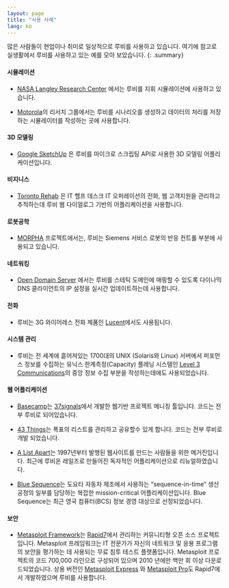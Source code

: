 ```yaml
---
layout: page
title: "사용 사례"
lang: ko
---
```


많은 사람들이 현업이나 취미로 일상적으로 루비를 사용하고 있습니다.
여기에 참고로 실생활에서 루비를 사용하고 있는 예를 모아 보았습니다.
{: .summary}

#### 시뮬레이션

* [NASA Langley Research Center][1] 에서는 루비를 지휘 시뮬레이션에
  사용하고 있습니다.

* [Motorola][2]의 리서치 그룹에서는 루비를 시나리오를 생성하고 데이터의
  처리를 저장하는 시뮬레이터를 작성하는 곳에 사용합니다.

#### 3D 모델링

* [Google SketchUp][3] 은 루비를 마이크로 스크립팅 API로 사용한
  3D 모델링 어플리케이션입니다.

#### 비지니스

* [Toronto Rehab][4] 은 IT 핼프 데스크 IT 오퍼레이션의 전화, 웹 고객지원을
  관리하고 추적하는데 루비 웹 다이얼로그 기반의 어플리케이션을 사용합니다.

#### 로봇공학

* [MORPHA][5] 프로젝트에서는, 루비는 Siemens 서비스 로봇의 반응 컨트롤
  부분에 사용되고 있습니다.

#### 네트워킹

* [Open Domain Server][6] 에서는 루비를 스테틱 도메인에 매핑할 수 있도록
  다이나믹 DNS 클라이언트의 IP 설정을 실시간 업데이트하는데 사용합니다.

#### 전화

* 루비는 3G 와이어레스 전화 제품인 [Lucent][7]에서도 사용됩니다.

#### 시스템 관리

* 루비는 전 세계에 흩어져있는 1700대의 UNIX (Solaris와 Linux) 서버에서
  퍼포먼스 정보를 수집하는 유닉스 한계측정(Capacity) 플레닝 시스템인
  [Level 3 Communications][8]의 중앙 정보 수집 부분을 작성하는데에도
  사용되었습니다.

#### 웹 어플리케이션

* [Basecamp][9]는 [37signals][10]에서 개발한 웹기반 프로젝트 메니징 툴입니다.
  코드는 전부 루비로 되어있습니다.

* [43 Things][11]는 폭표의 리스트를 관리하고 공유할수 있게 합니다.
  코드는 전부 루비로 개발 되었습니다.

* [A List Apart][12]는 1997년부터 발행된 웹사이트를 만드는 사람들을 위한
  메거진입니다. 최근에 루비온 레일즈로 만들어진 독자적인 어플리케이션으로
  리뉴얼하였습니다.

* [Blue Sequence][13]는 도요타 자동차 제조에서 사용하는 “sequence-in-time”
  생산 공정의 일부를 담당하는 복잡한 mission-critical 어플리케이션입니다.
  Blue Sequence는 최근 영국 컴퓨터(BCS) 정보 경영 대상으로 선정되었습니다.

#### 보안

* [Metasploit Framework][14]는 [Rapid7][15]에서 관리하는 커뮤니티형
  오픈 소스 프로젝트입니다. Metasploit 프레임워크는 IT 전문가가 자신의
  네트워크 및 응용 프로그램의 보안을 평가하는 데 사용되는 무료 침투
  테스트 플랫폼입니다. Metasploit 프로젝트의 코드 700,000 라인으로
  구성되어 있으며 2010 년에만 백만 회 이상 다운로드되었습니다.
  상용 버전인 [Metasploit Express][16] 와 [Metasploit Pro][17]도
  Rapid7에서 개발하였으며 루비를 사용합니다.



[1]: http://www.larc.nasa.gov/
[2]: http://www.motorola.com
[3]: http://www.sketchup.com/
[4]: http://www.torontorehab.com
[5]: http://www.morpha.de/php_e/index.php3
[6]: http://ods.org/
[7]: http://www.lucent.com/
[8]: http://www.level3.com/
[9]: http://www.basecamphq.com
[10]: http://www.37signals.com
[11]: http://www.43things.com
[12]: http://www.alistapart.com
[13]: http://www.bluefountain.com/casestudies/bfs-deliver-a-2nd-sequence-production-system-for-toyota/
[14]: http://www.metasploit.com
[15]: http://www.rapid7.com
[16]: http://www.rapid7.com/products/metasploit-express.jsp
[17]: http://www.rapid7.com/products/metasploit-pro.jsp
